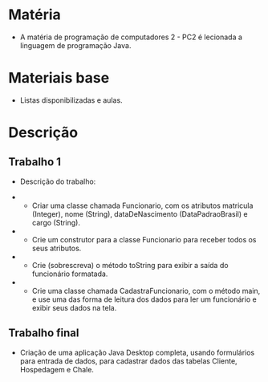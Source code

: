 # Matéria

 - A matéria de programação de computadores 2 - PC2 é lecionada a linguagem de programação Java.

# Materiais base

 - Listas disponibilizadas e aulas.
 
 # Descrição 
 
 ## Trabalho 1
 
 - Descrição do trabalho:
 
 - - Criar uma classe chamada Funcionario, com os atributos matricula (Integer), nome (String), dataDeNascimento (DataPadraoBrasil) e cargo (String).
 - - Crie um construtor para a classe Funcionario para receber todos os seus atributos.
 - - Crie (sobrescreva) o método toString para exibir a saída do funcionário formatada. 
 - - Crie uma classe chamada CadastraFuncionario, com o método main, e use uma das forma de leitura dos dados para ler um funcionário e exibir seus dados na tela.
 
 ## Trabalho final
 
  - Criação de uma aplicação Java Desktop completa, usando formulários para entrada de dados, para
cadastrar dados das tabelas Cliente, Hospedagem e Chale.
